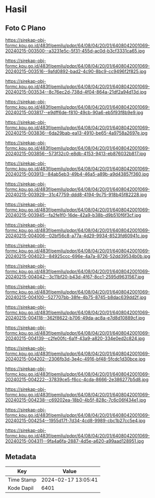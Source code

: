 # Hasil

## Foto C Plano

https://sirekap-obj-formc.kpu.go.id/483f/pemilu/pdpr/64/08/04/20/01/6408042001069-20240215-003500--a3231e5c-5f31-455d-ac0d-b3cf3331ca65.jpg

https://sirekap-obj-formc.kpu.go.id/483f/pemilu/pdpr/64/08/04/20/01/6408042001069-20240215-003516--9afd0892-bad2-4c90-8bc9-cc9496f2f825.jpg

https://sirekap-obj-formc.kpu.go.id/483f/pemilu/pdpr/64/08/04/20/01/6408042001069-20240215-003534--8c76ec2d-738d-4f04-864a-21df2a94d13d.jpg

https://sirekap-obj-formc.kpu.go.id/483f/pemilu/pdpr/64/08/04/20/01/6408042001069-20240215-003817--e9dff6de-f810-49cb-90a6-eb5f93f8b9e9.jpg

https://sirekap-obj-formc.kpu.go.id/483f/pemilu/pdpr/64/08/04/20/01/6408042001069-20240215-003836--6da29bab-ea13-4910-be65-4a9758a2697e.jpg

https://sirekap-obj-formc.kpu.go.id/483f/pemilu/pdpr/64/08/04/20/01/6408042001069-20240215-003856--573f32c0-e8db-4153-9413-eb876032b817.jpg

https://sirekap-obj-formc.kpu.go.id/483f/pemilu/pdpr/64/08/04/20/01/6408042001069-20240215-003913--84ab5eb3-49b4-46a5-a89b-a9d43857f360.jpg

https://sirekap-obj-formc.kpu.go.id/483f/pemilu/pdpr/64/08/04/20/01/6408042001069-20240215-003929--31c47759-ddd8-4194-9c75-918b45f82228.jpg

https://sirekap-obj-formc.kpu.go.id/483f/pemilu/pdpr/64/08/04/20/01/6408042001069-20240215-003945--fa2fe1f0-16de-42a9-b38b-d9b510f6f3cf.jpg

https://sirekap-obj-formc.kpu.go.id/483f/pemilu/pdpr/64/08/04/20/01/6408042001069-20240215-004006--02bf56c8-a77a-4d29-9934-8523fd60941c.jpg

https://sirekap-obj-formc.kpu.go.id/483f/pemilu/pdpr/64/08/04/20/01/6408042001069-20240215-004023--84925ccc-696e-4a7a-8726-52dd39534b0b.jpg

https://sirekap-obj-formc.kpu.go.id/483f/pemilu/pdpr/64/08/04/20/01/6408042001069-20240215-004042--3c11bf20-b43d-4f67-8cc1-2595d9631567.jpg

https://sirekap-obj-formc.kpu.go.id/483f/pemilu/pdpr/64/08/04/20/01/6408042001069-20240215-004100--527707bb-38fe-4b75-8745-b8dac639dd2f.jpg

https://sirekap-obj-formc.kpu.go.id/483f/pemilu/pdpr/64/08/04/20/01/6408042001069-20240215-004118--362f8622-b706-49da-ac8a-e7d8d10889cf.jpg

https://sirekap-obj-formc.kpu.go.id/483f/pemilu/pdpr/64/08/04/20/01/6408042001069-20240215-004139--c2fe00fc-6a1f-43a9-a820-334e0ed2c824.jpg

https://sirekap-obj-formc.kpu.go.id/483f/pemilu/pdpr/64/08/04/20/01/6408042001069-20240215-004202--2306fb3d-3e4c-4916-bf48-5fcdc1d30bce.jpg

https://sirekap-obj-formc.kpu.go.id/483f/pemilu/pdpr/64/08/04/20/01/6408042001069-20240215-004222--37839ce5-f6cc-4cda-8666-2e386277b5d8.jpg

https://sirekap-obj-formc.kpu.go.id/483f/pemilu/pdpr/64/08/04/20/01/6408042001069-20240215-004238--c69202ea-18b0-4b5f-828c-7c6c06f434e1.jpg

https://sirekap-obj-formc.kpu.go.id/483f/pemilu/pdpr/64/08/04/20/01/6408042001069-20240215-004254--1955d17f-7d34-4cd8-9989-cbc1b27cc5e4.jpg

https://sirekap-obj-formc.kpu.go.id/483f/pemilu/pdpr/64/08/04/20/01/6408042001069-20240215-004311--9fa4a6fa-2887-4d5e-a620-a99aad128951.jpg


## Metadata

| Key        | Value               |
| ---------- | ------------------- |
| Time Stamp | 2024-02-17 13:05:41 |
| Kode Dapil | 6401                |



